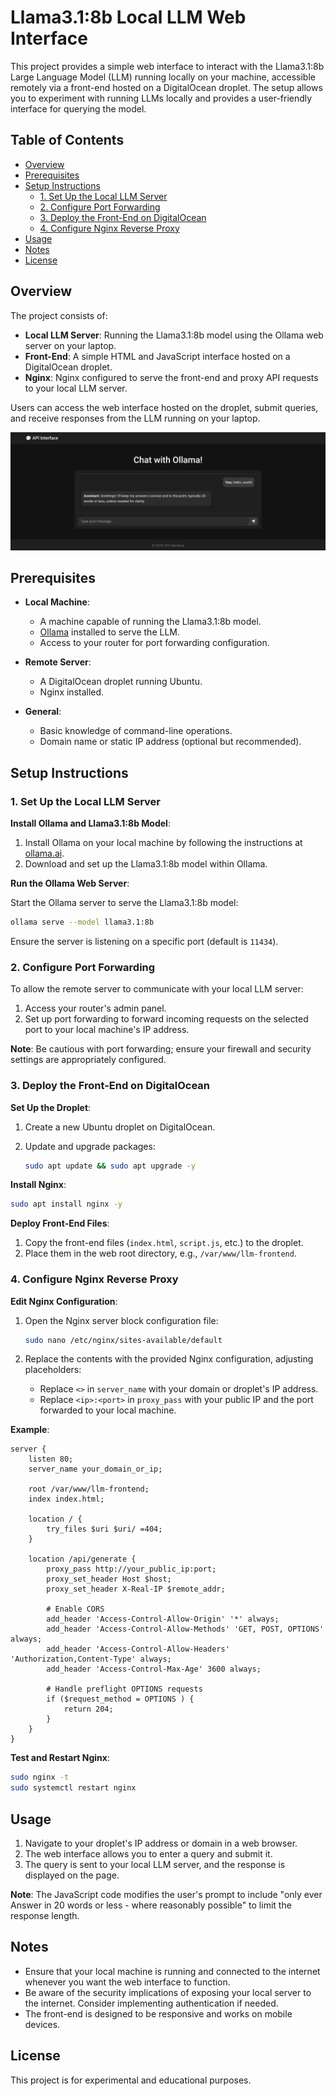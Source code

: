 # Llama3.1:8b Local LLM Web Interface

This project provides a simple web interface to interact with the Llama3.1:8b Large Language Model (LLM) running locally on your machine, accessible remotely via a front-end hosted on a DigitalOcean droplet. The setup allows you to experiment with running LLMs locally and provides a user-friendly interface for querying the model.

## Table of Contents

- [Overview](#overview)
- [Prerequisites](#prerequisites)
- [Setup Instructions](#setup-instructions)
  - [1. Set Up the Local LLM Server](#1-set-up-the-local-llm-server)
  - [2. Configure Port Forwarding](#2-configure-port-forwarding)
  - [3. Deploy the Front-End on DigitalOcean](#3-deploy-the-front-end-on-digitalocean)
  - [4. Configure Nginx Reverse Proxy](#4-configure-nginx-reverse-proxy)
- [Usage](#usage)
- [Notes](#notes)
- [License](#license)

## Overview

The project consists of:

- **Local LLM Server**: Running the Llama3.1:8b model using the Ollama web server on your laptop.
- **Front-End**: A simple HTML and JavaScript interface hosted on a DigitalOcean droplet.
- **Nginx**: Nginx configured to serve the front-end and proxy API requests to your local LLM server.

Users can access the web interface hosted on the droplet, submit queries, and receive responses from the LLM running on your laptop.

![UI Example](UI-Example.png)

## Prerequisites

- **Local Machine**:
  - A machine capable of running the Llama3.1:8b model.
  - [Ollama](https://ollama.ai/) installed to serve the LLM.
  - Access to your router for port forwarding configuration.

- **Remote Server**:
  - A DigitalOcean droplet running Ubuntu.
  - Nginx installed.

- **General**:
  - Basic knowledge of command-line operations.
  - Domain name or static IP address (optional but recommended).

## Setup Instructions

### 1. Set Up the Local LLM Server

**Install Ollama and Llama3.1:8b Model**:

1. Install Ollama on your local machine by following the instructions at [ollama.ai](https://ollama.ai/).
2. Download and set up the Llama3.1:8b model within Ollama.

**Run the Ollama Web Server**:

Start the Ollama server to serve the Llama3.1:8b model:

```bash
ollama serve --model llama3.1:8b
```

Ensure the server is listening on a specific port (default is `11434`).

### 2. Configure Port Forwarding

To allow the remote server to communicate with your local LLM server:

1. Access your router's admin panel.
2. Set up port forwarding to forward incoming requests on the selected port to your local machine's IP address.

**Note**: Be cautious with port forwarding; ensure your firewall and security settings are appropriately configured.

### 3. Deploy the Front-End on DigitalOcean

**Set Up the Droplet**:

1. Create a new Ubuntu droplet on DigitalOcean.
2. Update and upgrade packages:

   ```bash
   sudo apt update && sudo apt upgrade -y
   ```

**Install Nginx**:

```bash
sudo apt install nginx -y
```

**Deploy Front-End Files**:

1. Copy the front-end files (`index.html`, `script.js`, etc.) to the droplet.
2. Place them in the web root directory, e.g., `/var/www/llm-frontend`.

### 4. Configure Nginx Reverse Proxy

**Edit Nginx Configuration**:

1. Open the Nginx server block configuration file:

   ```bash
   sudo nano /etc/nginx/sites-available/default
   ```

2. Replace the contents with the provided Nginx configuration, adjusting placeholders:

   - Replace `<>` in `server_name` with your domain or droplet's IP address.
   - Replace `<ip>:<port>` in `proxy_pass` with your public IP and the port forwarded to your local machine.

**Example**:

```nginx
server {
    listen 80;
    server_name your_domain_or_ip;

    root /var/www/llm-frontend;
    index index.html;

    location / {
        try_files $uri $uri/ =404;
    }

    location /api/generate {
        proxy_pass http://your_public_ip:port;
        proxy_set_header Host $host;
        proxy_set_header X-Real-IP $remote_addr;

        # Enable CORS
        add_header 'Access-Control-Allow-Origin' '*' always;
        add_header 'Access-Control-Allow-Methods' 'GET, POST, OPTIONS' always;
        add_header 'Access-Control-Allow-Headers' 'Authorization,Content-Type' always;
        add_header 'Access-Control-Max-Age' 3600 always;

        # Handle preflight OPTIONS requests
        if ($request_method = OPTIONS ) {
            return 204;
        }
    }
}
```

**Test and Restart Nginx**:

```bash
sudo nginx -t
sudo systemctl restart nginx
```

## Usage

1. Navigate to your droplet's IP address or domain in a web browser.
2. The web interface allows you to enter a query and submit it.
3. The query is sent to your local LLM server, and the response is displayed on the page.

**Note**: The JavaScript code modifies the user's prompt to include "only ever Answer in 20 words or less - where reasonably possible" to limit the response length.

## Notes

- Ensure that your local machine is running and connected to the internet whenever you want the web interface to function.
- Be aware of the security implications of exposing your local server to the internet. Consider implementing authentication if needed.
- The front-end is designed to be responsive and works on mobile devices.

## License

This project is for experimental and educational purposes.
